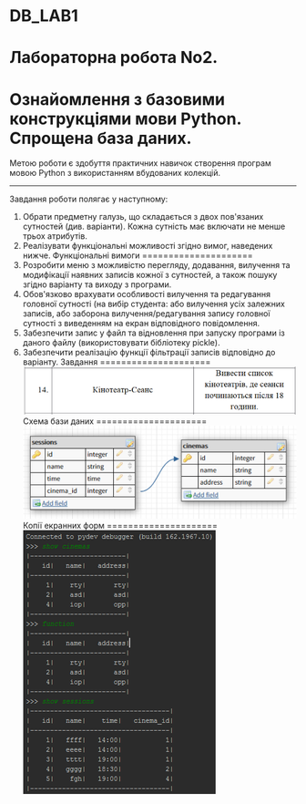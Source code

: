 # DB_LAB1
Лабораторна робота No2.
=====================
Ознайомлення з базовими конструкціями мови Python. Спрощена база даних. 
=====================
Метою роботи є здобуття практичних навичок створення програм мовою Python з використанням вбудованих колекцій.
***
Завдання роботи полягає у наступному:
1. Обрати предметну галузь, що складається з двох пов'язаних сутностей (див. варіанти). Кожна сутність має включати не менше трьох атрибутів.
2. Реалізувати функціональні можливості згідно вимог, наведених нижче.
Функціональні вимоги
=====================
1. Розробити  меню  з  можливістю перегляду,  додавання,  вилучення  та модифікації наявних записів кожної з сутностей, а також пошуку згідно варіанту та виходу з програми.
2. Обов'язково врахувати особливості вилучення та редагування головної сутності (на вибір студента: або вилучення усіх залежних записів, або заборона вилучення/редагування запису головної сутності з виведенням на екран відповідного повідомлення.
3. Забезпечити запис у файл та відновлення при запуску програми із даного файлу (використовувати бібліотеку pickle).
4. Забезпечити реалізацію функції фільтрації записів відповідно до варіанту.
Завдання
=====================
![screenshot of task](https://github.com/melalex/DB_LAB1/blob/master/Capture.PNG)
Схема бази даних
=====================
![screenshot of bd](https://github.com/melalex/DB_LAB1/blob/master/1.PNG)
Копії екранних форм
=====================
![screenshot of console](https://github.com/melalex/DB_LAB1/blob/master/2.PNG)

